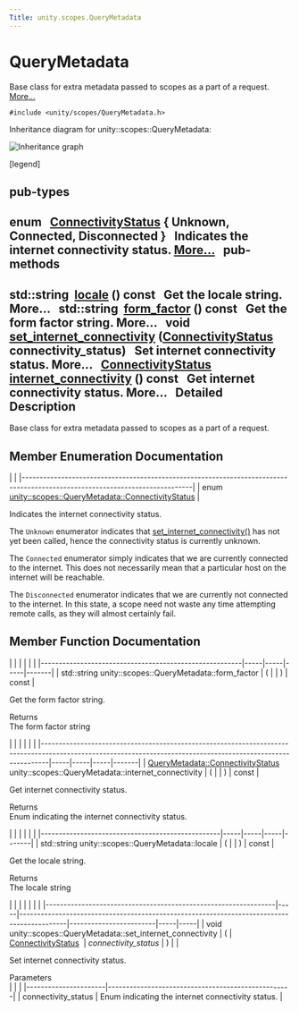 ```yaml
---
Title: unity.scopes.QueryMetadata
---
```

        
QueryMetadata
=============

Base class for extra metadata passed to scopes as a part of a request. [More...](#details)

`#include <unity/scopes/QueryMetadata.h>`

Inheritance diagram for unity::scopes::QueryMetadata:

![Inheritance graph](https://developer.ubuntu.com/static/devportal_uploaded/79f62967-ce34-4755-89bf-a9f153f62826-api/scopes/cpp/sdk-15.04.4/unity.scopes.QueryMetadata/classunity_1_1scopes_1_1_query_metadata__inherit__graph.png)

<span class="legend">\[legend\]</span>

pub-types
-----------------------------------------

enum  
<a href="#a20eb916661728a7d9c00485e28f88701">ConnectivityStatus</a> { **Unknown**, **Connected**, **Disconnected** }
 
Indicates the internet connectivity status. [More...](#a20eb916661728a7d9c00485e28f88701)
 
pub-methods
------------------------------------------------------

std::string 
<a href="#a3ca25150669d96171aec6ab56ef6bb0e">locale</a> () const
 
Get the locale string. More...
 
std::string 
<a href="#a494f592f3055fba4da6554a6d8fb7c42">form_factor</a> () const
 
Get the form factor string. More...
 
void 
<a href="#a5b2395aff97cbe1009759de03f270bf3">set_internet_connectivity</a> (<a href="#a20eb916661728a7d9c00485e28f88701">ConnectivityStatus</a> connectivity\_status)
 
Set internet connectivity status. More...
 
<a href="#a20eb916661728a7d9c00485e28f88701">ConnectivityStatus</a> 
<a href="#a3da06f370e53b5e381ec8cf33d8ee191">internet_connectivity</a> () const
 
Get internet connectivity status. More...
 
<span id="details"></span>
Detailed Description
--------------------

Base class for extra metadata passed to scopes as a part of a request.

Member Enumeration Documentation
--------------------------------

<span id="a20eb916661728a7d9c00485e28f88701" class="anchor"></span>
|                                                                                                                             |
|-----------------------------------------------------------------------------------------------------------------------------|
| enum <a href="#a20eb916661728a7d9c00485e28f88701">unity::scopes::QueryMetadata::ConnectivityStatus</a> |

Indicates the internet connectivity status.

The `Unknown` enumerator indicates that <a href="#a5b2395aff97cbe1009759de03f270bf3" title="Set internet connectivity status. ">set_internet_connectivity()</a> has not yet been called, hence the connectivity status is currently unknown.

The `Connected` enumerator simply indicates that we are currently connected to the internet. This does not necessarily mean that a particular host on the internet will be reachable.

The `Disconnected` enumerator indicates that we are currently not connected to the internet. In this state, a scope need not waste any time attempting remote calls, as they will almost certainly fail.

Member Function Documentation
-----------------------------

<span id="a494f592f3055fba4da6554a6d8fb7c42" class="anchor"></span>
|                                                        |     |     |     |       |
|--------------------------------------------------------|-----|-----|-----|-------|
| std::string unity::scopes::QueryMetadata::form\_factor | (   |     | )   | const |

Get the form factor string.

Returns  
The form factor string

<span id="a3da06f370e53b5e381ec8cf33d8ee191" class="anchor"></span>
|                                                                                                                                                              |     |     |     |       |
|--------------------------------------------------------------------------------------------------------------------------------------------------------------|-----|-----|-----|-------|
| <a href="#a20eb916661728a7d9c00485e28f88701">QueryMetadata::ConnectivityStatus</a> unity::scopes::QueryMetadata::internet\_connectivity | (   |     | )   | const |

Get internet connectivity status.

Returns  
Enum indicating the internet connectivity status.

<span id="a3ca25150669d96171aec6ab56ef6bb0e" class="anchor"></span>
|                                                  |     |     |     |       |
|--------------------------------------------------|-----|-----|-----|-------|
| std::string unity::scopes::QueryMetadata::locale | (   |     | )   | const |

Get the locale string.

Returns  
The locale string

<span id="a5b2395aff97cbe1009759de03f270bf3" class="anchor"></span>
|                                                                |     |                                                                                           |                        |     |     |
|----------------------------------------------------------------|-----|-------------------------------------------------------------------------------------------|------------------------|-----|-----|
| void unity::scopes::QueryMetadata::set\_internet\_connectivity | (   | <a href="#a20eb916661728a7d9c00485e28f88701">ConnectivityStatus</a>  | *connectivity\_status* | )   |     |

Set internet connectivity status.

Parameters  
|                      |                                                   |
|----------------------|---------------------------------------------------|
| connectivity\_status | Enum indicating the internet connectivity status. |

